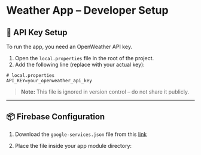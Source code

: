 # Weather App – Developer Setup

## 🔑 API Key Setup

To run the app, you need an OpenWeather API key.

1. Open the `local.properties` file in the root of the project.
2. Add the following line (replace with your actual key):

```
# local.properties
API_KEY=your_openweather_api_key
```

> **Note:** This file is ignored in version control – do not share it publicly.

---

## 📦 Firebase Configuration

1. Download the `google-services.json` file from this [link](https://drive.google.com/file/d/1wdZr0RrgVJPzdkqN5BUaAzNiKhzQ8btJ/view?usp=sharing)

2. Place the file inside your app module directory: